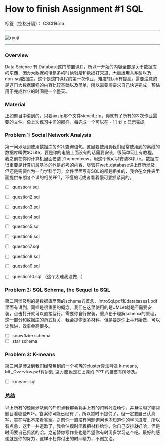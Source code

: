 ﻿# How to finish Assignment #1 SQL


标签（空格分隔）： CSCI1951a

---

![ryuji](http://nextshark.com/wp-content/uploads/2017/04/cute-dog-shiba-inu-ryuji-japan-17.jpg)

---

### Overview
Data Science 有 Database这门前置课程，所以一开始的内容全部是关于数据库的东西，因为大数据的话很多的时候就是和数据打交道，大量运用关系型以及non-sql数据库。这个是这门课程的第一次作业，难度较Lab有提高。需要注意的是这门大数据课程的内容比较基础以及简单，所以需要高要求自己快速完成，预估用于完成作业的时间是一个整天。

### Material

正如题目中讲到的，只要unzip那个文件stencil.zip，你就有了所有的本次作业需要的文件。像上次练习中间的那样，每完成一个可以在 - [ ] 划 x 显示完成

### Problem 1: Social Network Analysis

第一问涉及到使用数据库的SQL查询语句。这里要使用到我们经常使用到的离线的数据库叫做SQLite，要是你的电脑上面没有的话需要安装，很简单网上有教程，我之前在你的计算机里面安装了homenbrew，用这个就可以安装SQLite。数据库很重要是计算机最基本的也是必考的内容，尽管在web_database课上有所涉及，但还是需要作为一门学科学习，文件里面写有SQL的都是相关的，我会在文件夹里面提供布朗各个课的相关PPT，不懂的话或者看着慢可要抓紧问的。

- [ ] question1.sql
- [ ] question2.sql
- [ ] question3.sql
- [ ] question4.sql
- [ ] question5.sql
- [ ] question6.sql
- [ ] question7.sql
- [ ] question8.sql
- [ ] question9.sql
- [ ] question10.sql （这个太难我没做...）


### Problem 2: SQL Schema, the Sequel to SQL

第二问涉及到的是数据库里面的schema的概念，IntroSql.pdf和databases1.pdf里面有讲到。同样是很重要的概念。我们在这里使用的是UMLet就是不需要安装，点击打开就可以直接运行。需要你自行安装，重点在于理解schema的原理，这一部分和数据库的范式相关，我会提供很多材料，但是要是你上手开始做，可以让我讲，效率会高很多。

- [ ] snowflake schema
- [ ] star schema

### Problem 3: K-means 

第三问是涉及到我们经常用到的一个初等的cluster算法叫做 k-means, ML_Overview.pdf有讲到, 这方面也是在上课的 PPT 的里面有所涉及。

- [ ] kmeans.sql

### 总结
以上所有的题目涉及到的知识点我都会将手上有的资料发送给你，并且注明了哪些题目看哪些PDF。答案你可能已经有了，所以暂时不提供了。但一定要自己认真写，实在写出不来看答案。之前你一直没有问题询问也不知道你的学习进度，所以有点急，这里一并道歉了，我会估摸时间着把材料给你，你自己安排就好哈，但是时间要自己抓紧的哈。之前替你写作业也是希望你有时间多学习这个吧。最好的感谢就是你的努力，这样不枉你付出的时间精力，不谢加油。
